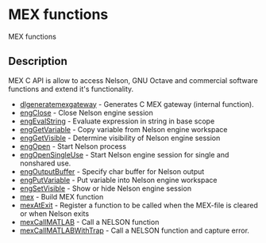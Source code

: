 

# MEX functions

MEX functions

## Description
MEX C API is allow to access Nelson, GNU Octave and commercial software functions and extend it's functionality.


* [dlgeneratemexgateway](dlgeneratemexgateway.md) - Generates C MEX gateway (internal function).
* [engClose](engClose.md) - Close Nelson engine session
* [engEvalString](engEvalString.md) - Evaluate expression in string in base scope
* [engGetVariable](engGetVariable.md) - Copy variable from Nelson engine workspace
* [engGetVisible](engGetVisible.md) - Determine visibility of Nelson engine session
* [engOpen](engOpen.md) - Start Nelson process
* [engOpenSingleUse](engOpenSingleUse.md) - Start Nelson engine session for single and nonshared use.
* [engOutputBuffer](engOutputBuffer.md) - Specify char buffer for Nelson output
* [engPutVariable](engPutVariable.md) - Put variable into Nelson engine workspace
* [engSetVisible](engSetVisible.md) - Show or hide Nelson engine session
* [mex](mex.md) - Build MEX function
* [mexAtExit](mexAtExit.md) - Register a function to be called when the MEX-file is cleared or when Nelson exits
* [mexCallMATLAB](mexCallMATLAB.md) - Call a NELSON function
* [mexCallMATLABWithTrap](mexCallMATLABWithTrap.md) - Call a NELSON function and capture error.



